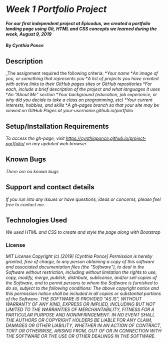 # _Week 1 Portfolio Project_

#### _For our first independent project at Epicodus, we created a portfolio landing page using Git, HTML and CSS concepts we learned during the week, August 9, 2019_

#### By _**Cynthia Ponce**_

## Description

_The assignment required the following criteria:
*_Your name_
*_An image of you, or something that represents you_
*_A list of projects you have created with active links to their GitHub pages sites or GitHub repositories_
*_For each, include a brief description of the project and what languages it uses_
*_An “About Me” section_
*_Your background (education, job experience, or why did you decide to take a class on programming, etc)_
*_Your current interests, hobbies, and skills_
*_A gh-pages branch so that your site may be viewed on GitHub Pages at your-username.github.io/portfolio_

## Setup/Installation Requirements
_To access the gh-page, visit https://cynthiaponce.github.io/project-portfolio/ on any updated web browser_

## Known Bugs
_There are no known bugs_

## Support and contact details
_If you run into any issues or have questions, ideas or concerns, please feel free to contact me._

## Technologies Used
_We used HTML and CSS to create and style the page along with Bootstrap_

### License
_MIT License
Copyright (c) [2019] [Cynthia Ponce]
Permission is hereby granted, free of charge, to any person obtaining a copy
of this software and associated documentation files (the "Software"), to deal
in the Software without restriction, including without limitation the rights
to use, copy, modify, merge, publish, distribute, sublicense, and/or sell
copies of the Software, and to permit persons to whom the Software is
furnished to do so, subject to the following conditions:
The above copyright notice and this permission notice shall be included in all
copies or substantial portions of the Software.
THE SOFTWARE IS PROVIDED "AS IS", WITHOUT WARRANTY OF ANY KIND, EXPRESS OR
IMPLIED, INCLUDING BUT NOT LIMITED TO THE WARRANTIES OF MERCHANTABILITY,
FITNESS FOR A PARTICULAR PURPOSE AND NONINFRINGEMENT. IN NO EVENT SHALL THE
AUTHORS OR COPYRIGHT HOLDERS BE LIABLE FOR ANY CLAIM, DAMAGES OR OTHER
LIABILITY, WHETHER IN AN ACTION OF CONTRACT, TORT OR OTHERWISE, ARISING FROM,
OUT OF OR IN CONNECTION WITH THE SOFTWARE OR THE USE OR OTHER DEALINGS IN THE
SOFTWARE._
